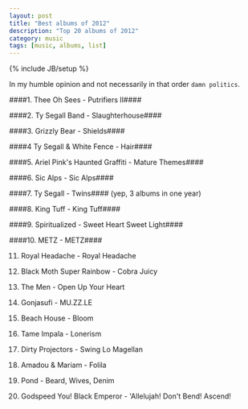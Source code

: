 ```yaml
---
layout: post
title: "Best albums of 2012"
description: "Top 20 albums of 2012"
category: music
tags: [music, albums, list]
---
```

{% include JB/setup %}

In my humble opinion and not necessarily in that order  `damn politics`.

####1. Thee Oh Sees - Putrifiers II####

####2. Ty Segall Band - Slaughterhouse####

####3. Grizzly Bear - Shields####

####4 Ty Segall & White Fence - Hair####

####5. Ariel Pink's Haunted Graffiti - Mature Themes####

####6. Sic Alps - Sic Alps####

####7. Ty Segall - Twins####  (yep, 3 albums in one year)

####8. King Tuff - King Tuff####  

####9. Spiritualized - Sweet Heart Sweet Light####

####10. METZ - METZ####

11. Royal Headache - Royal Headache

12. Black Moth Super Rainbow - Cobra Juicy

13. The Men - Open Up Your Heart

14. Gonjasufi - MU.ZZ.LE

15. Beach House - Bloom

16. Tame Impala - Lonerism

17. Dirty Projectors - Swing Lo Magellan

18. Amadou & Mariam - Folila

19. Pond - Beard, Wives, Denim

20. Godspeed You! Black Emperor - 'Allelujah! Don't Bend! Ascend!